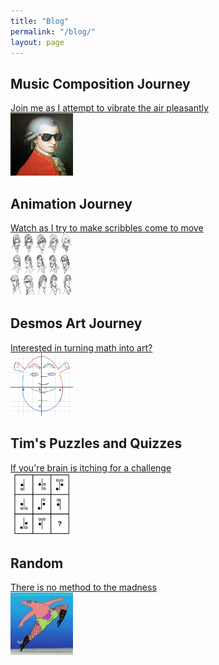 ```yaml
---
title: "Blog"
permalink: "/blog/"
layout: page
---
```


## Music Composition Journey

[Join me as I attempt to vibrate the air pleasantly](https://timothy-cao.github.io/personal/blog/composition)<br>
<img src="/images/composition.jpg" alt="alt text" width="100" height="100">

## Animation Journey

[Watch as I try to make scribbles come to move](https://timothy-cao.github.io/personal/blog/animation)<br>
<img src="/images/animation.jpg" alt="alt text" width="100" height="100">
## Desmos Art Journey

[Interested in turning math into art?](https://timothy-cao.github.io/personal/blog/desmos)<br>
<img src="/images/desmos.png" alt="alt text" width="100" height="100">

## Tim's Puzzles and Quizzes

[If you're brain is itching for a challenge](https://timothy-cao.github.io/personal/blog/puzzle)<br>
<img src="/images/puzzle.png" alt="alt text" width="100" height="100">

## Random

[There is no method to the madness](https://timothy-cao.github.io/personal/blog/random)<br>
<img src="/images/random.png" alt="alt text" width="100" height="100">
